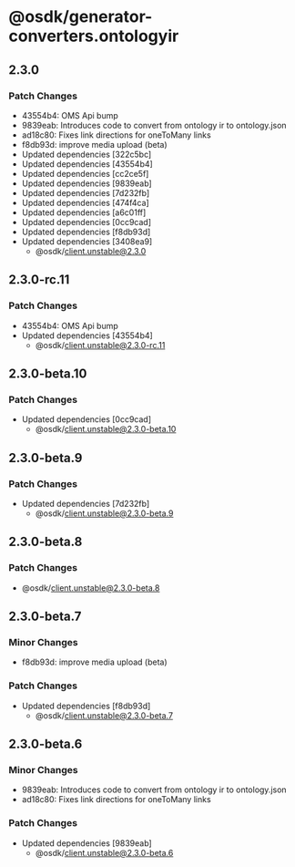 # @osdk/generator-converters.ontologyir

## 2.3.0

### Patch Changes

- 43554b4: OMS Api bump
- 9839eab: Introduces code to convert from ontology ir to ontology.json
- ad18c80: Fixes link directions for oneToMany links
- f8db93d: improve media upload (beta)
- Updated dependencies [322c5bc]
- Updated dependencies [43554b4]
- Updated dependencies [cc2ce5f]
- Updated dependencies [9839eab]
- Updated dependencies [7d232fb]
- Updated dependencies [474f4ca]
- Updated dependencies [a6c01ff]
- Updated dependencies [0cc9cad]
- Updated dependencies [f8db93d]
- Updated dependencies [3408ea9]
  - @osdk/client.unstable@2.3.0

## 2.3.0-rc.11

### Patch Changes

- 43554b4: OMS Api bump
- Updated dependencies [43554b4]
  - @osdk/client.unstable@2.3.0-rc.11

## 2.3.0-beta.10

### Patch Changes

- Updated dependencies [0cc9cad]
  - @osdk/client.unstable@2.3.0-beta.10

## 2.3.0-beta.9

### Patch Changes

- Updated dependencies [7d232fb]
  - @osdk/client.unstable@2.3.0-beta.9

## 2.3.0-beta.8

### Patch Changes

- @osdk/client.unstable@2.3.0-beta.8

## 2.3.0-beta.7

### Minor Changes

- f8db93d: improve media upload (beta)

### Patch Changes

- Updated dependencies [f8db93d]
  - @osdk/client.unstable@2.3.0-beta.7

## 2.3.0-beta.6

### Minor Changes

- 9839eab: Introduces code to convert from ontology ir to ontology.json
- ad18c80: Fixes link directions for oneToMany links

### Patch Changes

- Updated dependencies [9839eab]
  - @osdk/client.unstable@2.3.0-beta.6
